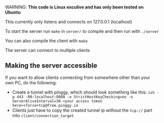 WARNING: **This code is Linux exculive and has only been tested on Ubuntu**

This currently only listens and connects on 127.0.0.1 (localhost)

To start the server run `make` in `server/` to compile and then run with `./server`

You can also compile the client with `make` 

The server can connect to multiple clients

## Making the server accessible

If you want to allow clients connecting from somewhere other than your own PC, do the following:

- Create a tunnel with pinggy, which should look something like this: `ssh -p 443 -R0:localhost:8080 -o StrictHostKeyChecking=no -o ServerAliveInterval=30 <your access token here>+force+tcp@free.pinggy.io`
- Clients just have to copy the created tunnel ip without the `tcp://` part into `client/connection_target` 